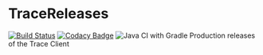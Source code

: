 # TraceReleases
[![Build Status](https://travis-ci.com/TraceMC/Trace.svg?token=Jj9z8qwLGqVfptknFVCQ&branch=master)](https://travis-ci.com/TraceMC/Trace)
[![Codacy Badge](https://app.codacy.com/project/badge/Grade/a4612f9fa29c4065afb72f1fa15333ae)](https://www.codacy.com?utm_source=gitlab.com&amp;utm_medium=referral&amp;utm_content=Tom_The_Geek/trace&amp;utm_campaign=Badge_Grade)
![Java CI with Gradle](https://github.com/TraceMC/Trace/workflows/Java%20CI%20with%20Gradle/badge.svg)
Production releases of the Trace Client
